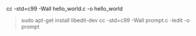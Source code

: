 cc -std=c99 -Wall hello_world.c -o hello_world
> sudo apt-get install libedit-dev
> cc -std=c99 -Wall prompt.c -ledit -o prompt

